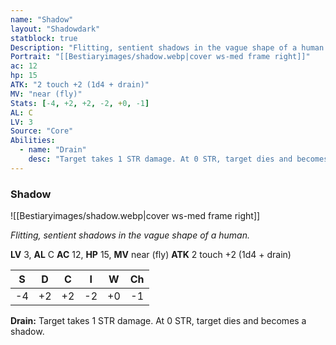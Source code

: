 ```yaml
---
name: "Shadow"
layout: "Shadowdark"
statblock: true
Description: "Flitting, sentient shadows in the vague shape of a human."
Portrait: "[[Bestiaryimages/shadow.webp|cover ws-med frame right]]"
ac: 12
hp: 15
ATK: "2 touch +2 (1d4 + drain)"
MV: "near (fly)"
Stats: [-4, +2, +2, -2, +0, -1]
AL: C
LV: 3
Source: "Core"
Abilities:
  - name: "Drain"
    desc: "Target takes 1 STR damage. At 0 STR, target dies and becomes a shadow."
---
```


### Shadow

![[Bestiaryimages/shadow.webp|cover ws-med frame right]]

_Flitting, sentient shadows in the vague shape of a human._

**LV** 3, **AL** C
**AC** 12, **HP** 15, **MV** near (fly)
**ATK** 2 touch +2 (1d4 + drain)

|  S  |  D  |  C  |  I  |  W  |  Ch  |
|:---:|:---:|:---:|:---:|:---:|:----:|
| -4 | +2 | +2 | -2 | +0 | -1 |

**Drain:** Target takes 1 STR damage. At 0 STR, target dies and becomes a shadow.

